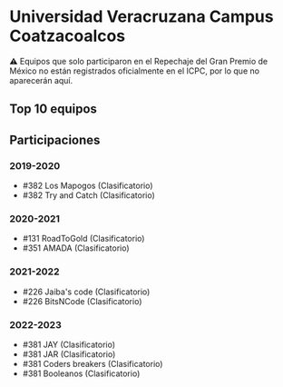 # Universidad Veracruzana Campus Coatzacoalcos

:warning: Equipos que solo participaron en el Repechaje del Gran Premio de México no están registrados oficialmente en el ICPC, por lo que no aparecerán aquí.

## Top 10 equipos


## Participaciones

### 2019-2020

- #382 Los Mapogos (Clasificatorio)
- #382 Try and Catch (Clasificatorio)

### 2020-2021

- #131 RoadToGold (Clasificatorio)
- #351 AMADA (Clasificatorio)

### 2021-2022

- #226 Jaiba's code (Clasificatorio)
- #226 BitsNCode (Clasificatorio)

### 2022-2023

- #381 JAY (Clasificatorio)
- #381 JAR (Clasificatorio)
- #381 Coders breakers (Clasificatorio)
- #381 Booleanos (Clasificatorio)



